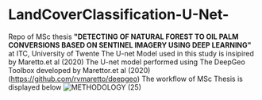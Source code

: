 # LandCoverClassification-U-Net-
Repo of MSc thesis **"DETECTING OF NATURAL FOREST TO OIL PALM CONVERSIONS BASED ON SENTINEL IMAGERY USING DEEP LEARNING"** at ITC, University of Twente
The U-net Model used in this study is insipired by Maretto.et al (2020) 
The U-net model performed using The DeepGeo Toolbox developed by Marettor.et al (2020) (https://github.com/rvmaretto/deepgeo)
The workflow of MSc Thesis is displayed below
![METHODOLOGY (25)](https://user-images.githubusercontent.com/74737539/131346000-90e05388-b6db-4e02-9eb2-9c60b42f4143.png)


